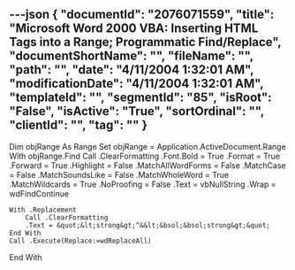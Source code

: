 ---json
{
  "documentId": "2076071559",
  "title": "Microsoft Word 2000 VBA: Inserting HTML Tags into a Range; Programmatic Find/Replace",
  "documentShortName": "",
  "fileName": "",
  "path": "",
  "date": "4/11/2004 1:32:01 AM",
  "modificationDate": "4/11/2004 1:32:01 AM",
  "templateId": "",
  "segmentId": "85",
  "isRoot": "False",
  "isActive": "True",
  "sortOrdinal": "",
  "clientId": "",
  "tag": ""
}
---

Dim objRange As Range
Set objRange = Application.ActiveDocument.Range
With objRange.Find
    Call .ClearFormatting
    .Font.Bold = True
    .Format = True
    .Forward = True
    .Highlight = False
    .MatchAllWordForms = False
    .MatchCase = False
    .MatchSoundsLike = False
    .MatchWholeWord = True
    .MatchWildcards = True
    .NoProofing = False
    .Text = vbNullString
    .Wrap = wdFindContinue
    
    With .Replacement
        Call .ClearFormatting
        .Text = &quot;&lt;strong&gt;^&&lt;&bsol;&bsol;strong&gt;&quot;
    End With
    Call .Execute(Replace:=wdReplaceAll)
End With
